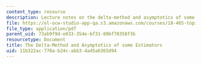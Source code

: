 ```yaml
---
content_type: resource
description: Lecture notes on the delta-method and asymptotics of some estimators.
file: https://ol-ocw-studio-app-qa.s3.amazonaws.com/courses/18-465-topics-in-statistics-nonparametrics-and-robustness-spring-2005/11b322ac770ab24cabb34a45a6365d94_delta_asympt.pdf
file_type: application/pdf
parent_uid: 73ab9f9d-e033-354e-bf31-89bf70358f3b
resourcetype: Document
title: The Delta-Method and Asymptotics of some Estimators
uid: 11b322ac-770a-b24c-abb3-4a45a6365d94
---
```

